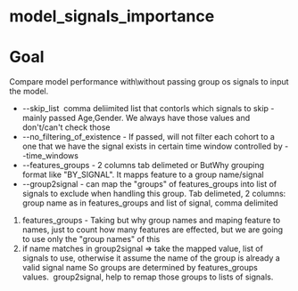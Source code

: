 # model_signals_importance
# Goal
Compare model performance with\without passing group os signals to input the model.
- --skip_list  comma deliimited list that contorls which signals to skip - mainly passed Age,Gender. We always have those values and don't/can't check those
- --no_filtering_of_existence - If passed, will not filter each cohort to a one that we have the signal exists in certain time window controlled by --time_windows
- --features_groups - 2 columns tab delimeted or ButWhy grouping format like "BY_SIGNAL". It mapps feature to a group name/signal
- --group2signal - can map the "groups" of features_groups into list of signals to exclude when handling this group. Tab delimeted, 2 columns: group name as in features_groups and list of signal, comma delimited
1. features_groups - Taking but why group names and maping feature to names, just to count how many features are effected, but we are going to use only the "group names" of this 
2. if name matches in group2signal => take the mapped value, list of signals to use, otherwise it assume the name of the group is already a valid signal name
So groups are determined by features_groups values.  group2signal, help to remap those groups to lists of signals.
